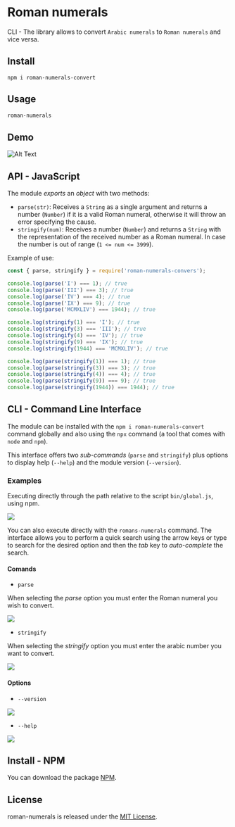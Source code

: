 # Roman numerals

CLI - The library allows to convert `Arabic numerals` to `Roman numerals` and vice versa.

## Install

```npm
npm i roman-numerals-convert
```

## Usage

```bash
roman-numerals
```

## Demo

![Alt Text](https://user-images.githubusercontent.com/45825143/134442350-70eacd7b-17b2-4226-808a-d44e5174abe3.gif)

## API - JavaScript

The module _exports_ an _object_ with two methods:

* `parse(str)`: Receives a `String` as a single argument and returns a number
  (`Number`) if it is a valid Roman numeral, otherwise it will throw an error specifying the cause.
* `stringify(num)`: Receives a number (`Number`) and returns a `String` with the representation of the received number as a Roman numeral. In case the number is out of range (`1 <= num <= 3999`).

Example of use:

```js
const { parse, stringify } = require('roman-numerals-convers');

console.log(parse('I') === 1); // true
console.log(parse('III') === 3); // true
console.log(parse('IV') === 4); // true
console.log(parse('IX') === 9); // true
console.log(parse('MCMXLIV') === 1944); // true

console.log(stringify(1) === 'I'); // true
console.log(stringify(3) === 'III'); // true
console.log(stringify(4) === 'IV'); // true
console.log(stringify(9) === 'IX'); // true
console.log(stringify(1944) === 'MCMXLIV'); // true

console.log(parse(stringify(1)) === 1); // true
console.log(parse(stringify(3)) === 3); // true
console.log(parse(stringify(4)) === 4); // true
console.log(parse(stringify(9)) === 9); // true
console.log(parse(stringify(1944)) === 1944); // true
```

## CLI - Command Line Interface


The module can be installed with the `npm i roman-numerals-convert` command globally and also using the `npx` command (a tool that comes with `node` and `npm`).

This interface offers two _sub-commands_ (`parse` and `stringify`) plus options to display help (`--help`) and the module version (`--version`).


### Examples

Executing directly through the path relative to the script `bin/global.js`, using npm.

![](./img/bin.svg)


You can also execute directly with the `romans-numerals` command. The interface allows you to perform a quick search using the arrow keys or type to search for the desired option and then the _tab_ key to _auto-complete_ the search. 

#### Comands

* `parse`

When selecting the _parse_ option you must enter the Roman numeral you wish to convert. 

![](./img/parse.svg)

* `stringify`

When selecting the _stringify_ option you must enter the arabic number you want to convert.

![](./img/stringify.svg)

#### Options
* `--version`

![](./img/version.svg)

* `--help`

![](./img/help.svg)

## Install - NPM

You can download the package [NPM](https://www.npmjs.com/package/roman-numerals-convert).
## License
roman-numerals is released under the [MIT License](https://opensource.org/licenses/MIT).